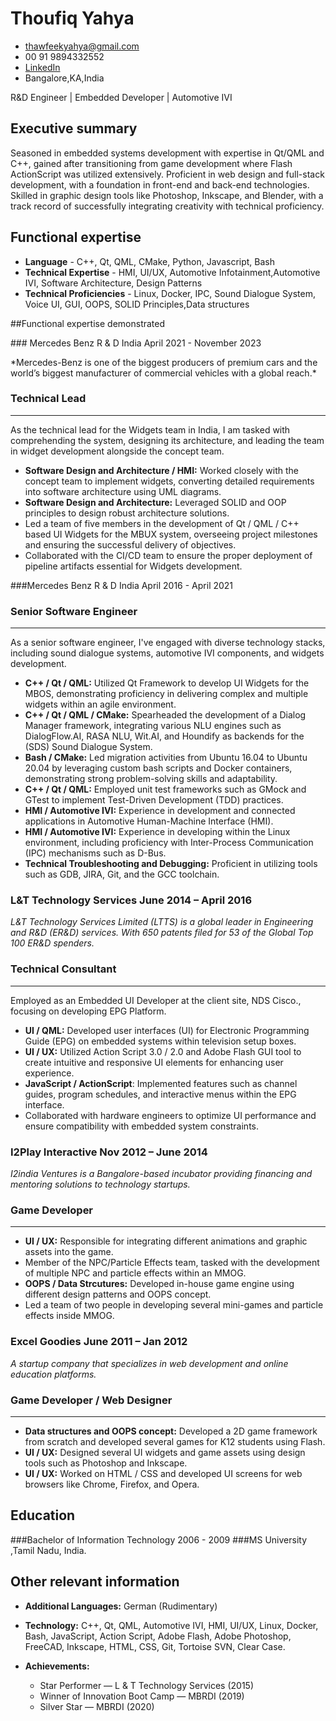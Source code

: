 # Thoufiq Yahya  

- <thawfeekyahya@gmail.com>
- 00 91 9894332552
- [LinkedIn](https://www.linkedin.com/in/thawfeek-yahya-31017723/)
- Bangalore,KA,India

<span class="job_title"> R&D Engineer | Embedded Developer | Automotive IVI </span>
## Executive summary

Seasoned in embedded systems development with expertise in Qt/QML and C++, gained after transitioning from game development where Flash ActionScript was utilized extensively. Proficient in web design and full-stack development, with a foundation in front-end and back-end technologies. Skilled in graphic design tools like Photoshop, Inkscape, and Blender, with a track record of successfully integrating creativity with technical proficiency.


## Functional expertise

- **Language** - C++, Qt, QML, CMake, Python, Javascript, Bash
- **Technical Expertise** - HMI, UI/UX, Automotive Infotainment,Automotive IVI, Software Architecture, Design Patterns
- **Technical Proficiencies** - Linux, Docker, IPC, Sound Dialogue System, Voice UI, GUI, OOPS, SOLID Principles,Data structures

##Functional expertise demonstrated 

###<span> Mercedes Benz R & D India</span> <span>April 2021 - November 2023 </span>

<span class="info">
*Mercedes-Benz is one of the biggest producers of premium cars and the world’s biggest manufacturer of commercial vehicles with a global reach.*
</span>

### Technical Lead
<hr class="line" />
As the technical lead for the Widgets team in India, I am tasked with comprehending the system, designing its architecture, and leading the team in widget development alongside the concept team.

- **Software Design and Architecture / HMI:** Worked closely with the concept team to implement widgets, converting detailed requirements into software architecture using UML diagrams.
- **Software Design and Architecture:** Leveraged SOLID and OOP principles to design robust architecture solutions.
- Led a team of five members in the development of Qt / QML / C++ based UI Widgets for the MBUX system, overseeing project milestones and ensuring the successful delivery of objectives.
- Collaborated with the CI/CD team to ensure the proper deployment of pipeline artifacts essential for Widgets development.

###<span>Mercedes Benz R & D India</span> <span>April 2016 - April 2021 </span>

### Senior Software Engineer
 <hr class="line" />
 As a senior software engineer, I've engaged with diverse technology stacks, including sound dialogue systems, automotive IVI components, and widgets development.

- **C++ / Qt / QML:** Utilized Qt Framework to develop UI Widgets for the MBOS, demonstrating proficiency in delivering complex and multiple widgets within an agile environment.
- **C++ / Qt / QML / CMake:** Spearheaded the development of a Dialog Manager framework, integrating various NLU engines such as DialogFlow.AI, RASA NLU, Wit.AI, and Houndify as backends for the (SDS) Sound Dialogue System.
- **Bash / CMake:** Led migration activities from Ubuntu 16.04 to Ubuntu 20.04 by leveraging custom bash scripts and Docker containers, demonstrating strong problem-solving skills and adaptability.
- **C++ / Qt / QML:** Employed unit test frameworks such as GMock and GTest to implement Test-Driven Development (TDD) practices.
- **HMI / Automotive IVI:** Experience in development and connected applications in Automotive Human-Machine Interface (HMI).
- **HMI / Automotive IVI:** Experience in developing within the Linux environment, including proficiency with Inter-Process Communication (IPC) mechanisms such as D-Bus.
- **Technical Troubleshooting and Debugging:** Proficient in utilizing tools such as GDB, JIRA, Git, and the GCC toolchain.

### <span>L&T Technology Services</span> <span>June 2014 – April 2016 </span>
*L&T Technology Services Limited (LTTS) is a global leader in Engineering and R&D (ER&D) services. With 650 patents filed for 53 of the Global Top 100 ER&D spenders.*

### Technical Consultant
<hr class="line" />
Employed as an Embedded UI Developer at the client site, NDS Cisco., focusing on developing EPG Platform.


- **UI / QML:** Developed user interfaces (UI) for Electronic Programming Guide (EPG) on embedded systems within television setup boxes.
- **UI / UX:** Utilized Action Script 3.0 / 2.0 and Adobe Flash GUI tool to create intuitive and responsive UI elements for enhancing user experience.
- **JavaScript / ActionScript**: Implemented features such as channel guides, program schedules, and interactive menus within the EPG interface.
- Collaborated with hardware engineers to optimize UI performance and ensure compatibility with embedded system constraints.

### <span>I2Play Interactive</span> <span>Nov 2012 – June 2014</span>
*I2india Ventures is a Bangalore-based incubator providing financing and mentoring solutions to technology startups.*

### Game Developer
<hr class="line" />

- **UI / UX:**  Responsible for integrating different animations and graphic assets into the game.
- Member of the NPC/Particle Effects team, tasked with the development of multiple NPC  and particle effects within an MMOG.
- **OOPS / Data Strcutures:** Developed in-house game engine using different design patterns and OOPS concept.
- Led a team of two people in developing several mini-games and particle effects inside MMOG.

### <span>Excel Goodies</span> <span>June 2011 – Jan 2012</span>
*A startup company that specializes in web development and online education platforms.*

### Game Developer / Web Designer
<hr class="line" />

- **Data structures and OOPS concept:** Developed a 2D game framework from scratch and developed several games for K12 students using Flash.
- **UI / UX:**  Designed several UI widgets and game assets using design tools such as Photoshop and Inkscape.
- **UI / UX:**  Worked on HTML / CSS and developed UI screens for web browsers like Chrome, Firefox, and Opera.

## Education 
###<span>Bachelor of Information Technology</span>  <span>2006 - 2009</span>
###<span>MS University ,Tamil Nadu, India.</span>

## Other relevant information 
- **Additional Languages:** German (Rudimentary)
- **Technology:**  C++, Qt, QML, Automotive IVI, HMI, UI/UX, Linux, Docker, Bash, JavaScript, Action Script, Adobe Flash, Adobe Photoshop, FreeCAD, Inkscape, HTML, CSS, Git, Tortoise SVN, Clear Case.

- **Achievements:**
	- Star Performer — L & T Technology Services (2015)
	- Winner of Innovation Boot Camp — MBRDI (2019)
	- Silver Star — MBRDI (2020)

